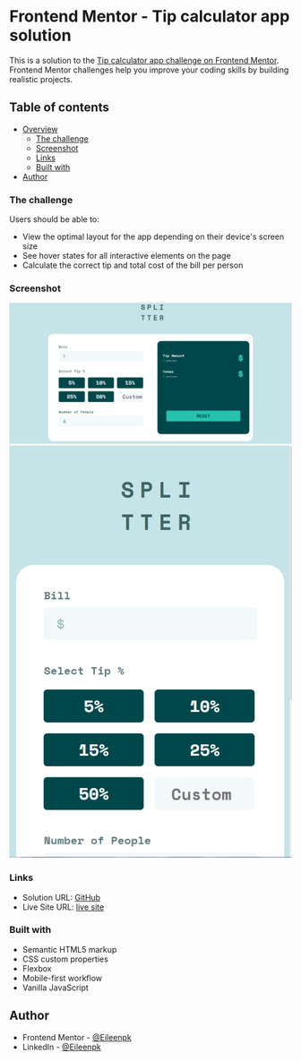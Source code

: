 # Frontend Mentor - Tip calculator app solution

This is a solution to the [Tip calculator app challenge on Frontend Mentor](https://www.frontendmentor.io/challenges/tip-calculator-app-ugJNGbJUX). Frontend Mentor challenges help you improve your coding skills by building realistic projects. 

## Table of contents

- [Overview](#overview)
  - [The challenge](#the-challenge)
  - [Screenshot](#screenshot)
  - [Links](#links)
  - [Built with](#built-with)
- [Author](#author)


### The challenge

Users should be able to:

- View the optimal layout for the app depending on their device's screen size
- See hover states for all interactive elements on the page
- Calculate the correct tip and total cost of the bill per person

### Screenshot

![screen shot of full screen webpage](https://github.com/Eileenpk/Tip-Calculator/blob/main/images/website.png)
![screen shot of mobile webpage](https://github.com/Eileenpk/Tip-Calculator/blob/main/images/mobile.png)
### Links

- Solution URL: [GitHub](https://github.com/Eileenpk/Tip-Calculator)
- Live Site URL: [live site]( https://eileenpk.github.io/Tip-Calculator/)

### Built with

- Semantic HTML5 markup
- CSS custom properties
- Flexbox
- Mobile-first workflow
- Vanilla JavaScript

## Author

- Frontend Mentor - [@Eileenpk](https://www.frontendmentor.io/profile/Eileenpk)
- LinkedIn - [@Eileenpk](www.linkedin.com/in/eileen-dangelo)
